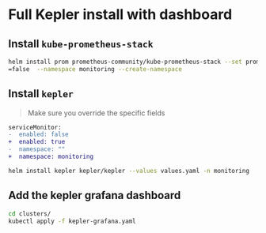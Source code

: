 # Full Kepler install with dashboard


## Install `kube-prometheus-stack`
```bash
helm install prom prometheus-community/kube-prometheus-stack --set prometheus.prometheusSpec.serviceMonitorSelectorNilUsesHelmValues
=false  --namespace monitoring --create-namespace
```

## Install `kepler`

> Make sure you override the specific fields
```diff
serviceMonitor:
-  enabled: false
+  enabled: true
-  namespace: ""
+  namespace: monitoring
```

```bash
helm install kepler kepler/kepler --values values.yaml -n monitoring
```

## Add the kepler grafana dashboard

```bash
cd clusters/
kubectl apply -f kepler-grafana.yaml
```
